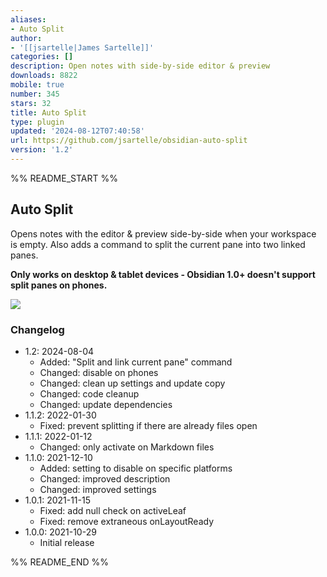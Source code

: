 ```yaml
---
aliases:
- Auto Split
author:
- '[[jsartelle|James Sartelle]]'
categories: []
description: Open notes with side-by-side editor & preview
downloads: 8822
mobile: true
number: 345
stars: 32
title: Auto Split
type: plugin
updated: '2024-08-12T07:40:58'
url: https://github.com/jsartelle/obsidian-auto-split
version: '1.2'
---
```


%% README_START %%

## Auto Split

Opens notes with the editor & preview side-by-side when your workspace is empty. Also adds a command to split the current pane into two linked panes.

**Only works on desktop & tablet devices - Obsidian 1.0+ doesn't support split panes on phones.**

![](https://raw.githubusercontent.com/jsartelle/obsidian-auto-split/master/preview.gif)

### Changelog

- 1.2: 2024-08-04
    - Added: "Split and link current pane" command
    - Changed: disable on phones
    - Changed: clean up settings and update copy
    - Changed: code cleanup
    - Changed: update dependencies
- 1.1.2: 2022-01-30
    - Fixed: prevent splitting if there are already files open
- 1.1.1: 2022-01-12
    - Changed: only activate on Markdown files
- 1.1.0: 2021-12-10
    - Added: setting to disable on specific platforms
    - Changed: improved description
    - Changed: improved settings
- 1.0.1: 2021-11-15
    - Fixed: add null check on activeLeaf
    - Fixed: remove extraneous onLayoutReady
- 1.0.0: 2021-10-29
    - Initial release

%% README_END %%